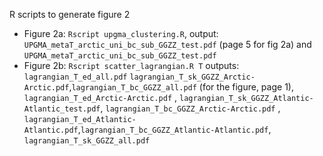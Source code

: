 R scripts to generate figure 2  
- Figure 2a: `Rscript upgma_clustering.R`, output: `UPGMA_metaT_arctic_uni_bc_sub_GGZZ_test.pdf` (page 5 for fig 2a) and `UPGMA_metaT_arctic_uni_bc_sub_GGZZ_test.pdf`
- Figure 2b: `Rscript scatter_lagrangian.R T` outputs: `lagrangian_T_ed_all.pdf` `lagrangian_T_sk_GGZZ_Arctic-Arctic.pdf`,`lagrangian_T_bc_GGZZ_all.pdf` (for the figure, page 1), `lagrangian_T_ed_Arctic-Arctic.pdf` , `lagrangian_T_sk_GGZZ_Atlantic-Atlantic_test.pdf`, `lagrangian_T_bc_GGZZ_Arctic-Arctic.pdf` ,  `lagrangian_T_ed_Atlantic-Atlantic.pdf`,`lagrangian_T_bc_GGZZ_Atlantic-Atlantic.pdf`,  `lagrangian_T_sk_GGZZ_all.pdf`

